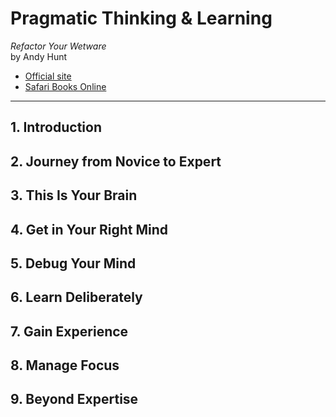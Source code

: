 # Pragmatic Thinking & Learning
*Refactor Your Wetware*<br>
by Andy Hunt

- [Official site](https://pragprog.com/book/ahptl/pragmatic-thinking-and-learning)
- [Safari Books Online]()

---

## 1. Introduction
## 2. Journey from Novice to Expert
## 3. This Is Your Brain
## 4. Get in Your Right Mind
## 5. Debug Your Mind
## 6. Learn Deliberately
## 7. Gain Experience
## 8. Manage Focus
## 9. Beyond Expertise

